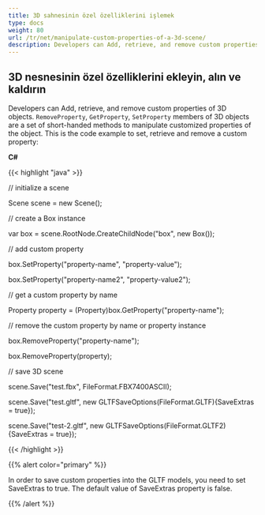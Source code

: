 ```yaml
---
title: 3D sahnesinin özel özelliklerini işlemek
type: docs
weight: 80
url: /tr/net/manipulate-custom-properties-of-a-3d-scene/
description: Developers can Add, retrieve, and remove custom properties of 3D objects. RemoveProperty, GetProperty, SetProperty members of 3D objects are a set of short-handed methods to manipulate customized properties of the object.
---
```

##  **3D nesnesinin özel özelliklerini ekleyin, alın ve kaldırın**
Developers can Add, retrieve, and remove custom properties of 3D objects. `RemoveProperty`, `GetProperty`, `SetProperty` members of 3D objects are a set of short-handed methods to manipulate customized properties of the object. This is the code example to set, retrieve and remove a custom property:

**C#**

{{< highlight "java" >}}

 // initialize a scene 

Scene scene = new Scene();

// create a Box instance

var box = scene.RootNode.CreateChildNode("box", new Box());

// add custom property

box.SetProperty("property-name", "property-value");

box.SetProperty("property-name2", "property-value2");

// get a custom property by name

Property property = (Property)box.GetProperty("property-name");

// remove the custom property by name or property instance

box.RemoveProperty("property-name");

box.RemoveProperty(property);

// save 3D scene

scene.Save("test.fbx", FileFormat.FBX7400ASCII);

scene.Save("test.gltf", new GLTFSaveOptions(FileFormat.GLTF){SaveExtras = true});

scene.Save("test-2.gltf", new GLTFSaveOptions(FileFormat.GLTF2){SaveExtras = true});

{{< /highlight >}}

{{% alert color="primary" %}} 

In order to save custom properties into the GLTF models, you need to set SaveExtras to true. The default value of SaveExtras property is false.

{{% /alert %}}
